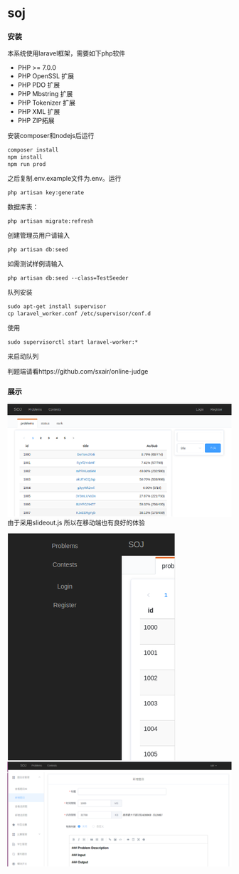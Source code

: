 # soj

### 安装

本系统使用laravel框架，需要如下php软件
* PHP >= 7.0.0
* PHP OpenSSL 扩展
* PHP PDO 扩展
* PHP Mbstring 扩展
* PHP Tokenizer 扩展
* PHP XML 扩展
* PHP ZIP拓展

安装composer和nodejs后运行
```
composer install
npm install
npm run prod
```
之后复制.env.example文件为.env。运行
```
php artisan key:generate
```

数据库表：
```
php artisan migrate:refresh
```
创建管理员用户请输入
```
php artisan db:seed
```
如需测试样例请输入
```
php artisan db:seed --class=TestSeeder
```

队列安装
```
sudo apt-get install supervisor
cp laravel_worker.conf /etc/supervisor/conf.d
```
使用
```
sudo supervisorctl start laravel-worker:*
```
来启动队列

判题端请看https://github.com/sxair/online-judge


### 展示

![soj](https://github.com/sxair/soj/blob/master/photo/soj.png?raw=true)
由于采用slideout.js 所以在移动端也有良好的体验

![soj](https://github.com/sxair/soj/blob/master/photo/soj-media.png?raw=true)
![soj](https://github.com/sxair/soj/blob/master/photo/soj-admin.png?raw=true)
